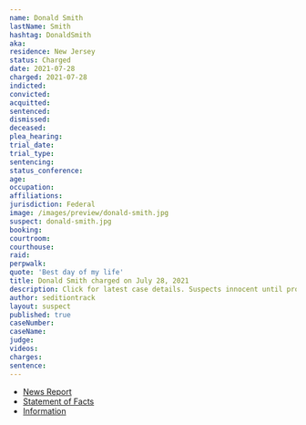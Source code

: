 ```yaml
---
name: Donald Smith
lastName: Smith
hashtag: DonaldSmith
aka:
residence: New Jersey
status: Charged
date: 2021-07-28
charged: 2021-07-28
indicted:
convicted:
acquitted:
sentenced:
dismissed:
deceased:
plea_hearing:
trial_date:
trial_type:
sentencing:
status_conference:
age:
occupation:
affiliations:
jurisdiction: Federal
image: /images/preview/donald-smith.jpg
suspect: donald-smith.jpg
booking:
courtroom:
courthouse:
raid:
perpwalk:
quote: 'Best day of my life'
title: Donald Smith charged on July 28, 2021
description: Click for latest case details. Suspects innocent until proven guilty.
author: seditiontrack
layout: suspect
published: true
caseNumber:
caseName:
judge:
videos:
charges:
sentence:
---
```

- [News Report](https://phillynews.fyi/30742/maga-rioter-bragged-that-breaking-into-pelosis-office-was-best-day-of-his-life-to-coworkers-feds/)
- [Statement of Facts](https://www.justice.gov/usao-dc/case-multi-defendant/file/1419026/download)
- [Information](https://extremism.gwu.edu/sites/g/files/zaxdzs2191/f/Donald%20Smith%20Information.pdf)
